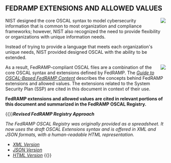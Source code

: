 ﻿## **FEDRAMP EXTENSIONS AND ALLOWED VALUES**

<img style="float: right;" src="summary.png">
NIST designed the core OSCAL syntax to model cybersecurity information that is common to most organization and compliance frameworks; however, NIST also recognized the need to provide flexibility or organizations with unique information needs.

Instead of trying to provide a language that meets each organization's unique needs, NIST provided designed OSCAL with the ability to be extended.

<img style="float: right;" src="concepts.png">

As a result, FedRAMP-compliant OSCAL files are a combination of the core OSCAL syntax and extensions defined by FedRAMP. The [*Guide to OSCAL-Based FedRAMP Content*](https://github.com/GSA/fedramp-automation/raw/master/documents/Guide_to_OSCAL-based_FedRAMP_Content.pdf) describes the concepts behind FedRAMP extensions and allowed values. The extensions related to the System Security Plan (SSP) are cited in this document in context of their use.

**FedRAMP extensions and allowed values are cited in relevant portions of this document and summarized in the FedRAMP OSCAL Registry.**

{{<callout>}}***Revised FedRAMP Registry Approach***

*The FedRAMP OSCAL Registry was originally provided as a spreadsheet. It now uses the draft OSCAL Extensions syntax and is offered in XML and JSON formats, with a human-readable HTML representation.* 

- [*XML Version*](https://github.com/GSA/fedramp-automation/raw/master/dist/content/resources/xml/FedRAMP_extensions.xml)
- [*JSON Version*](https://github.com/GSA/fedramp-automation/raw/master/dist/content/json/FedRAMP_extensions.json)
- [*HTML Version*](https://github.com/GSA/fedramp-automation/raw/master/documents/FedRAMP_extensions.html) {{</callout>}}